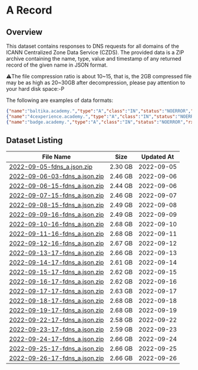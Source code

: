 # A Record

## Overview

This dataset contains responses to DNS requests for all domains of the ICANN Centralized Zone Data Service (CZDS). The provided data is a ZIP archive containing the name, type, value and timestamp of any returned record of the given name in JSON format.

⚠️The file compression ratio is about 10~15, that is, the 2GB compressed file may be as high as 20~30GB after decompression, please pay attention to your hard disk space:-P

The following are examples of data formats:

```json
{"name":"baltika.academy.","type":"A","class":"IN","status":"NOERROR","rx_ts":1663752661648122312,"data":{"answers":[{"ttl":600,"type":"A","class":"IN","name":"baltika.academy.","data":"5.22.145.121"},{"ttl":600,"type":"A","class":"IN","name":"baltika.academy.","data":"5.22.145.16"}]},"flags":["rd","ra"],"resolver":"8.8.8.8:53"}
{"name":"4cexperience.academy.","type":"A","class":"IN","status":"NOERROR","rx_ts":1663752661648168475,"data":{"authorities":[{"ttl":900,"type":"SOA","class":"IN","name":"4cexperience.academy.","data":"ns-335.awsdns-41.com. awsdns-hostmaster.amazon.com. 1 7200 900 1209600 86400"}]},"flags":["rd","ra"],"resolver":"168.95.1.1:53"}
{"name":"badge.academy.","type":"A","class":"IN","status":"NOERROR","rx_ts":1663752661648597452,"data":{"answers":[{"ttl":3600,"type":"A","class":"IN","name":"badge.academy.","data":"185.230.63.171"},{"ttl":3600,"type":"A","class":"IN","name":"badge.academy.","data":"185.230.63.107"},{"ttl":3600,"type":"A","class":"IN","name":"badge.academy.","data":"185.230.63.186"}],"authorities":[{"ttl":3600,"type":"NS","class":"IN","name":"badge.academy.","data":"ns13.wixdns.net."},{"ttl":3600,"type":"NS","class":"IN","name":"badge.academy.","data":"ns12.wixdns.net."}],"additionals":[{"ttl":168160,"type":"A","class":"IN","name":"ns12.wixdns.net.","data":"216.239.36.101"},{"ttl":168160,"type":"A","class":"IN","name":"ns13.wixdns.net.","data":"216.239.38.101"}]},"flags":["rd","ra"],"resolver":"202.180.160.1:53"}
```



## Dataset Listing

| File Name                                                    | Size    | Updated At |
| ------------------------------------------------------------ | ------- | ---------- |
| [2022-09-05-fdns_a.json.zip](https://fdns.sgp1.vultrobjects.com/2022-09-05-fdns_a.json.zip) | 2.30 GB | 2022-09-05 |
| [2022-09-06-03-fdns_a.json.zip](https://fdns.sgp1.vultrobjects.com/2022-09-06-03-fdns_a.json.zip) | 2.46 GB | 2022-09-06 |
| [2022-09-06-15-fdns_a.json.zip](https://fdns.sgp1.vultrobjects.com/2022-09-06-15-fdns_a.json.zip) | 2.44 GB | 2022-09-06 |
| [2022-09-07-15-fdns_a.json.zip](https://fdns.sgp1.vultrobjects.com/2022-09-07-15-fdns_a.json.zip) | 2.46 GB | 2022-09-07 |
| [2022-09-08-15-fdns_a.json.zip](https://fdns.sgp1.vultrobjects.com/2022-09-08-15-fdns_a.json.zip) | 2.49 GB | 2022-09-08 |
| [2022-09-09-16-fdns_a.json.zip](https://fdns.sgp1.vultrobjects.com/2022-09-09-16-fdns_a.json.zip) | 2.49 GB | 2022-09-09 |
| [2022-09-10-16-fdns_a.json.zip](https://fdns.sgp1.vultrobjects.com/2022-09-10-16-fdns_a.json.zip) | 2.68 GB | 2022-09-10 |
| [2022-09-11-16-fdns_a.json.zip](https://fdns.sgp1.vultrobjects.com/2022-09-11-16-fdns_a.json.zip) | 2.68 GB | 2022-09-11 |
| [2022-09-12-16-fdns_a.json.zip](https://fdns.sgp1.vultrobjects.com/2022-09-12-16-fdns_a.json.zip) | 2.67 GB | 2022-09-12 |
| [2022-09-13-17-fdns_a.json.zip](https://fdns.sgp1.vultrobjects.com/2022-09-13-17-fdns_a.json.zip) | 2.66 GB | 2022-09-13 |
| [2022-09-14-17-fdns_a.json.zip](https://fdns.sgp1.vultrobjects.com/2022-09-14-17-fdns_a.json.zip) | 2.61 GB | 2022-09-14 |
| [2022-09-15-17-fdns_a.json.zip](https://fdns.sgp1.vultrobjects.com/2022-09-15-17-fdns_a.json.zip) | 2.62 GB | 2022-09-15 |
| [2022-09-16-17-fdns_a.json.zip](https://fdns.sgp1.vultrobjects.com/2022-09-16-17-fdns_a.json.zip) | 2.62 GB | 2022-09-16 |
| [2022-09-17-17-fdns_a.json.zip](https://fdns.sgp1.vultrobjects.com/2022-09-17-17-fdns_a.json.zip) | 2.63 GB | 2022-09-17 |
| [2022-09-18-17-fdns_a.json.zip](https://fdns.sgp1.vultrobjects.com/2022-09-18-17-fdns_a.json.zip) | 2.68 GB | 2022-09-18 |
| [2022-09-19-17-fdns_a.json.zip](https://fdns.sgp1.vultrobjects.com/2022-09-19-17-fdns_a.json.zip) | 2.68 GB | 2022-09-19 |
| [2022-09-22-17-fdns_a.json.zip](https://fdns.sgp1.vultrobjects.com/2022-09-22-17-fdns_a.json.zip) | 2.58 GB | 2022-09-22 |
| [2022-09-23-17-fdns_a.json.zip](https://fdns.sgp1.vultrobjects.com/2022-09-23-17-fdns_a.json.zip) | 2.59 GB | 2022-09-23 |
| [2022-09-24-17-fdns_a.json.zip](https://fdns.sgp1.vultrobjects.com/2022-09-24-17-fdns_a.json.zip) | 2.66 GB | 2022-09-24 |
| [2022-09-25-17-fdns_a.json.zip](https://fdns.sgp1.vultrobjects.com/2022-09-25-17-fdns_a.json.zip) | 2.66 GB | 2022-09-25 |
| [2022-09-26-17-fdns_a.json.zip](https://fdns.sgp1.vultrobjects.com/2022-09-26-17-fdns_a.json.zip) | 2.66 GB | 2022-09-26 |

